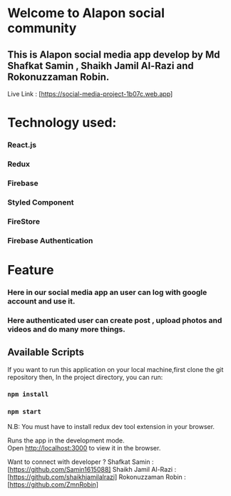 # Welcome to Alapon social community
## This is Alapon social media app develop by Md Shafkat Samin , Shaikh Jamil Al-Razi and Rokonuzzaman Robin.

Live Link : [https://social-media-project-1b07c.web.app]

# Technology used:
### React.js
### Redux
### Firebase
### Styled Component
### FireStore
### Firebase Authentication

# Feature
### Here in our social media app an user can log with google account and use it.
### Here authenticated user can create post , upload photos and videos and do many more things.

## Available Scripts
If you want to run this application on your local machine,first clone the git repository then,
In the project directory, you can run:

### `npm install`

### `npm start`

N.B: You must have to install redux dev tool extension in your browser.

Runs the app in the development mode.\
Open [http://localhost:3000](http://localhost:3000) to view it in the browser.

Want to connect with developer ? 
Shafkat Samin : [https://github.com/Samin1615088]
Shaikh Jamil Al-Razi : [https://github.com/shaikhjamilalrazi]
Rokonuzzaman Robin : [https://github.com/ZmnRobin]


